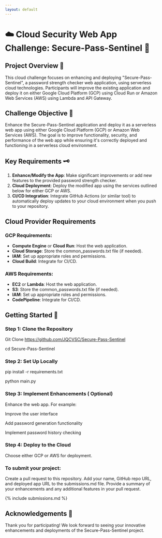 ```yaml
---
layout: default
---
```


# ☁️ Cloud Security Web App Challenge: Secure-Pass-Sentinel 🔐

## Project Overview 📂
This cloud challenge focuses on enhancing and deploying "Secure-Pass-Sentinel", a password strength checker web application, using serverless cloud technologies. Participants will improve the existing application and deploy it on either Google Cloud Platform (GCP) using Cloud Run or Amazon Web Services (AWS) using Lambda and API Gateway.

## Challenge Objective 🎯
Enhance the Secure-Pass-Sentinel application and deploy it as a serverless web app using either Google Cloud Platform (GCP) or Amazon Web Services (AWS). The goal is to improve functionality, security, and performance of the web app while ensuring it's correctly deployed and functioning in a serverless cloud environment.

## Key Requirements 🗝️
1. **Enhance/Modify the App**: Make significant improvements or add new features to the provided password strength checker.
2. **Cloud Deployment**: Deploy the modified app using the services outlined below for either GCP or AWS.
3. **CI/CD Integration**: Integrate GitHub Actions (or similar tool) to automatically deploy updates to your cloud environment when you push to your repository.

## Cloud Provider Requirements

### GCP Requirements:
- **Compute Engine** or **Cloud Run**: Host the web application.
- **Cloud Storage**: Store the common_passwords.txt file (if needed).
- **IAM**: Set up appropriate roles and permissions.
- **Cloud Build**: Integrate for CI/CD.

### AWS Requirements:
- **EC2** or **Lambda**: Host the web application.
- **S3**: Store the common_passwords.txt file (if needed).
- **IAM**: Set up appropriate roles and permissions.
- **CodePipeline**: Integrate for CI/CD.

## Getting Started 🚀

### Step 1: Clone the Repository

Git Clone https://github.com/JQCVSC/Secure-Pass-Sentinel

cd Secure-Pass-Sentinel

### Step 2: Set Up Locally

pip install -r requirements.txt

python main.py

### Step 3: Implement Enhancements ( Optional)

Enhance the web app. For example:

Improve the user interface

Add password generation functionality

Implement password history checking

### Step 4: Deploy to the Cloud

Choose either GCP or AWS for deployment.

### To submit your project:

Create a pull request to this repository.
Add your name, GitHub repo URL, and deployed app URL to the submissions.md file.
Provide a summary of your enhancements and any additional features in your pull request.

{% include submissions.md %}

## Acknowledgements 👏
Thank you for participating! We look forward to seeing your innovative enhancements and deployments of the Secure-Pass-Sentinel project.
